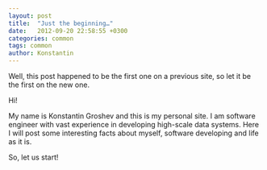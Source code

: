 ```yaml
---
layout: post
title:  "Just the beginning…"
date:   2012-09-20 22:58:55 +0300
categories: common
tags: common 
author: Konstantin
---
```

Well, this post happened to be the first one on a previous site, so let it be the first on the new one.
<!--more-->
Hi!

My name is Konstantin Groshev and this is my personal site. I am software engineer with vast experience in developing high-scale data systems. Here I will post some interesting facts about myself, software developing and life as it is.

So, let us start!

